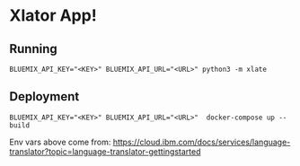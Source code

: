 
# Xlator App!

## Running

```
BLUEMIX_API_KEY="<KEY>" BLUEMIX_API_URL="<URL>" python3 -m xlate
```

## Deployment 

```
BLUEMIX_API_KEY="<KEY>" BLUEMIX_API_URL="<URL>"  docker-compose up --build 
```

Env vars above come from:
https://cloud.ibm.com/docs/services/language-translator?topic=language-translator-gettingstarted
